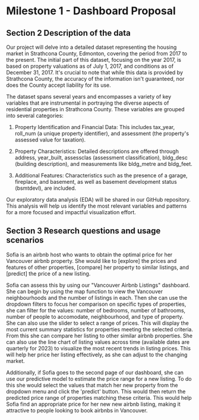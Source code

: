 # Milestone 1 - Dashboard Proposal

## Section 2 Description of the data
Our project will delve into a detailed dataset representing the housing market in Strathcona County, Edmonton, covering the period from 2017 to the present. The initial part of this dataset, focusing on the year 2017, is based on property valuations as of July 1, 2017, and conditions as of December 31, 2017. It's crucial to note that while this data is provided by Strathcona County, the accuracy of the information isn't guaranteed, nor does the County accept liability for its use.

The dataset spans several years and encompasses a variety of key variables that are instrumental in portraying the diverse aspects of residential properties in Strathcona County. These variables are grouped into several categories:

1. Property Identification and Financial Data: This includes tax_year, roll_num (a unique property identifier), and assessment (the property's assessed value for taxation).

2. Property Characteristics: Detailed descriptions are offered through address, year_built, assessclas (assessment classification), bldg_desc (building description), and measurements like bldg_metre and bldg_feet.

3. Additional Features: Characteristics such as the presence of a garage, fireplace, and basement, as well as basement development status (bsmtdevl), are included.

Our exploratory data analysis (EDA) will be shared in our GitHub repository. This analysis will help us identify the most relevant variables and patterns for a more focused and impactful visualization effort.

## Section 3 Research questions and usage scenarios

Sofia is an airbnb host who wants to obtain the optimal price for her Vancouver airbnb property. She would like to [explore] the prices and features of other properties, [compare] her property to similar listings, and [predict] the price of a new listing.

Sofia can assess this by using our "Vancouver Airbnb Listings" dashboard. She can begin by using the map function to view the Vancouver neighbourhoods and the number of listings in each. Then she can use the dropdown filters to focus her comparison on specific types of properties, she can filter for the values: number of bedrooms, number of bathrooms, number of people to accomodate, neighbourhood, and type of property. She can also use the slider to select a range of prices. This will display the most current summary statistics for properties meeting the selected criteria. From this she can compare her listing to other similar airbnb properties. She can also use the line chart of listing values across time (available dates are quarterly for 2023) to visualize the most recent trends in listing prices. This will help her price her listing effectively, as she can adjust to the changing market.

Additionally, if Sofia goes to the second page of our dashboard, she can use our predictive model to estimate the price range for a new listing. To do this she would select the values that match her new property from the dropdown menu and click the 'predict' button. This would then return the predicted price range of properties matching these criteria. This would help Sofia find an appropriate price for her new new airbnb listing, making it attractive to people looking to book airbnbs in Vancouver.
